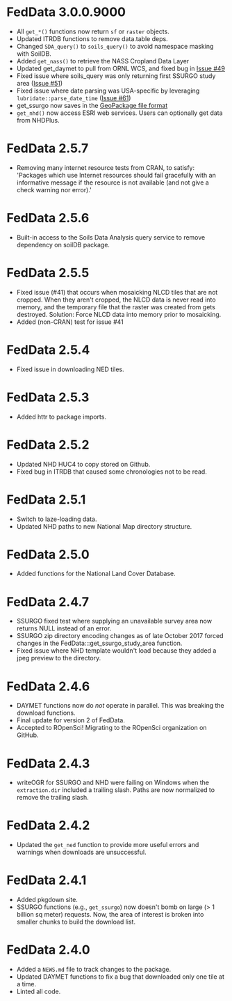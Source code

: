 # FedData 3.0.0.9000
* All `get_*()` functions now return `sf` or `raster` objects.
* Updated ITRDB functions to remove data.table deps.
* Changed `SDA_query()` to `soils_query()` to avoid namespace masking with SoilDB.
* Added `get_nass()` to retrieve the NASS Cropland Data Layer
* Updated get_daymet to pull from ORNL WCS, and fixed bug in [Issue #49](https://github.com/ropensci/FedData/issues/49)
* Fixed issue where soils_query was only returning first SSURGO study area ([Issue #51](https://github.com/ropensci/FedData/issues/51))
* Fixed issue where date parsing was USA-specific by leveraging `lubridate::parse_date_time` ([Issue #61](https://github.com/ropensci/FedData/issues/61))
* get_ssurgo now saves in the [GeoPackage file format](http://www.geopackage.org)
* `get_nhd()` now access ESRI web services. Users can optionally get data from NHDPlus.

# FedData 2.5.7
* Removing many internet resource tests from CRAN, to satisfy: 'Packages which use Internet resources should fail gracefully with an informative message if the resource is not available (and not give a check warning nor error).'

# FedData 2.5.6
* Built-in access to the Soils Data Analysis query service to remove dependency on
soilDB package.

# FedData 2.5.5
* Fixed issue (#41) that occurs when mosaicking NLCD tiles that are not cropped. 
When they aren't cropped, the NLCD data is never read into memory, and the temporary 
file that the raster was created from gets destroyed.
Solution: Force NLCD data into memory prior to mosaicking.
* Added (non-CRAN) test for issue #41

# FedData 2.5.4
* Fixed issue in downloading NED tiles.

# FedData 2.5.3
* Added httr to package imports.

# FedData 2.5.2
* Updated NHD HUC4 to copy stored on Github.
* Fixed bug in ITRDB that caused some chronologies not to be read.

# FedData 2.5.1
* Switch to laze-loading data.
* Updated NHD paths to new National Map directory structure.

# FedData 2.5.0
* Added functions for the National Land Cover Database.

# FedData 2.4.7
* SSURGO fixed test where supplying an unavailable survey area now returns NULL instead of an error.
* SSURGO zip directory encoding changes as of late October 2017 forced changes in the FedData:::get_ssurgo_study_area function.
* Fixed issue where NHD template wouldn't load because they added a jpeg preview to the directory.

# FedData 2.4.6
* DAYMET functions now do *not* operate in parallel. This was breaking the download functions.
* Final update for version 2 of FedData.
* Accepted to ROpenSci! Migrating to the ROpenSci organization on GitHub.

# FedData 2.4.3
* writeOGR for SSURGO and NHD were failing on Windows when the `extraction.dir` included a trailing slash. Paths are now normalized to remove the trailing slash.

# FedData 2.4.2
* Updated the `get_ned` function to provide more useful errors and warnings when downloads are unsuccessful.

# FedData 2.4.1
* Added pkgdown site.
* SSURGO functions (e.g., `get_ssurgo`) now doesn't bomb on large (> 1 billion sq meter) requests. Now, the area of interest is broken into smaller chunks to build the download list.

# FedData 2.4.0
* Added a `NEWS.md` file to track changes to the package.
* Updated DAYMET functions to fix a bug that downloaded only one tile at a time.
* Linted all code.



